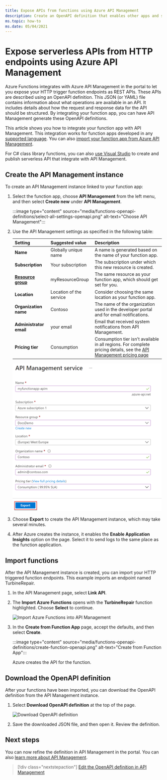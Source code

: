 ```yaml
---
title: Expose APIs from functions using Azure API Management
description: Create an OpenAPI definition that enables other apps and services to call your function in Azure.
ms.topic: how-to
ms.date: 05/04/2021
---
```


# Expose serverless APIs from HTTP endpoints using Azure API Management

Azure Functions integrates with Azure API Management in the portal to let you expose your HTTP trigger function endpoints as REST APIs. These APIs are described using an OpenAPI definition. This JSON (or YAML) file contains information about what operations are available in an API. It includes details about how the request and response data for the API should be structured. By integrating your function app, you can have API Management generate these OpenAPI definitions.  

This article shows you how to integrate your function app with API Management. This integration works for function apps developed in any [supported language](supported-languages.md). You can also [import your function app from Azure API Management](../api-management/import-function-app-as-api.md).

For C# class library functions, you can also [use Visual Studio](openapi-apim-integrate-visual-studio.md) to create and publish serverless API that integrate with API Management.  

## Create the API Management instance

To create an API Management instance linked to your function app:

1. Select the function app, choose **API Management** from the left menu, and then select **Create new** under **API Management**.

    :::image type="content" source="media/functions-openapi-definitions/select-all-settings-openapi.png" alt-text="Choose API Management":::


1. Use the API Management settings as specified in the following table:

    | Setting      | Suggested value  | Description                                        |
    | ------------ |  ------- | -------------------------------------------------- |
    | **Name** | Globally unique name | A name is generated based on the name of your function app. |
    | **Subscription** | Your subscription | The subscription under which this new resource is created. |  
    | **[Resource group](../azure-resource-manager/management/overview.md)** |  myResourceGroup | The same resource as your function app, which should get set for you. |
    | **Location** | Location of the service | Consider choosing the same location as your function app. |
    | **Organization name** | Contoso | The name of the organization used in the developer portal and for email notifications. |
    | **Administrator email** | your email | Email that received system notifications from API Management. |
    | **Pricing tier** | Consumption | Consumption tier isn't available in all regions. For complete pricing details, see the [API Management pricing page](https://azure.microsoft.com/pricing/details/api-management/) |

    ![Create new API Management service](media/functions-openapi-definitions/new-apim-service-openapi.png)

1. Choose **Export** to create the API Management instance, which may take several minutes.

1. After Azure creates the instance, it enables the **Enable Application Insights** option on the page. Select it to send logs to the same place as the function application.

## Import functions

After the API Management instance is created, you can import your HTTP triggered function endpoints. This example imports an endpoint named TurbineRepair.   

1. In the API Management page, select **Link API**.

1. The **Import Azure Functions** opens with the **TurbineRepair** function highlighted. Choose **Select** to continue.

    ![Import Azure Functions into API Management](media/functions-openapi-definitions/import-function-openapi.png)

1. In the **Create from Function App** page, accept the defaults, and then select **Create**.

    :::image type="content" source="media/functions-openapi-definitions/create-function-openapi.png" alt-text="Create from Function App":::

    Azure creates the API for the function.

## Download the OpenAPI definition

After your functions have been imported, you can download the OpenAPI definition from the API Management instance.

1. Select **Download OpenAPI definition** at the top of the page.
   
   ![Download OpenAPI definition](media/functions-openapi-definitions/download-definition.png)

2. Save the downloaded JSON file, and then open it. Review the definition.

## Next steps

You can now refine the definition in API Management in the portal. You can also [learn more about API Management](../api-management/api-management-key-concepts.md).

> [!div class="nextstepaction"]
> [Edit the OpenAPI definition in API Management](../api-management/edit-api.md)
